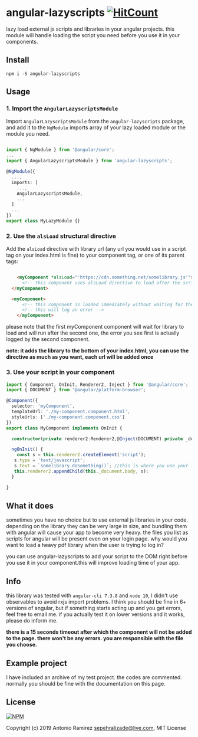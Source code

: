 # angular-lazyscripts [![HitCount](http://hits.dwyl.io/antoniormrzz/angular-lazyscripts.svg)](http://hits.dwyl.io/antoniormrzz/angular-lazyscripts)

lazy load external js scripts and libraries in your angular projects.
this module will handle loading the script you need before you use it in your components.

## Install

```
npm i -S angular-lazyscripts
```
## Usage

### 1. Import the `AngularLazyscriptsModule`

Import `AngularLazyscriptsModule` from the `angular-lazyscripts` package, and add it to the `NgModule` imports array of your lazy loaded module or the module you need.

```typescript

import { NgModule } from '@angular/core';
...
import { AngularLazyscriptsModule } from 'angular-lazyscripts';

@NgModule({
  ...,
  imports: [
    ...,
    AngularLazyscriptsModule,
    ...
  ]
  ...
})
export class MyLazyModule {}
```
### 2. Use the `alsLoad` structural directive

Add the `alsLoad` directive with library url (any url you would use in a script tag on your index.html is fine) to your component tag, or one of its parent tags:

```html

    <myComponent *alsLoad="'https://cdn.something.net/somelibrary.js'">
      <!-- this component uses alsLoad directive to load after the script has been loaded -->
  </myComponent>

  <myComponent>
      <!-- this component is loaded immediately without waiting for the library to load  -->
      <!-- this will log an error -->
    </myComponent>

```
please note that the first myComponent component will wait for library to load and will run after the second one, the error you see first is actually logged by the second component.

**note: it adds the library to the bottom of your index.html, you can use the directive as much as you want, each url will be added once**


### 3. Use your script in your component

```typescript
import { Component, OnInit, Renderer2, Inject } from '@angular/core';
import { DOCUMENT } from '@angular/platform-browser';

@Component({
  selector: 'myComponent',
  templateUrl: './my-component.component.html',
  styleUrls: ['./my-component.component.css']
})
export class MyComponent implements OnInit {

  constructor(private renderer2:Renderer2,@Inject(DOCUMENT) private _document) { }

  ngOnInit() {
    const s = this.renderer2.createElement('script');
   s.type = 'text/javascript';
   s.text = `somelibrary.doSomething()`; //this is where you use your library
   this.renderer2.appendChild(this._document.body, s);
  }

}
```
## What it does

sometimes you have no choice but to use external js libraries in your code. depending on the library they can be very large in size, and bundling them with angular will cause your app to become very heavy. the files you list as scripts for angular will be present even on your login page. why would you want to load a heavy pdf library when the user is trying to log in? 

you can use angular-lazyscripts to add your script to the DOM right before you use it in your component.this will improve loading time of your app.

## Info

this library was tested with `angular-cli 7.3.8` and `node 10`, I didn't use observables to avoid rxjs import problems. I think you should be fine in 6+ versions of angular, but if something starts acting up and you get errors, feel free to email me.
if you actually test it on lower versions and it works, please do inform me.

**there is a 15 seconds timeout after which the component will not be added to the page. there won't be any errors. you are responsible with the file you choose.**

## Example project

I have included an archive of my test project. the codes are commented. normally you should be fine with the documentation on this page.

## License

[![NPM](https://nodei.co/npm/angular-lazyscripts.png)](https://nodei.co/npm/angular-lazyscripts/)

Copyright (c) 2019 Antonio Ramirez <sepehralizade@live.com>, MIT License
